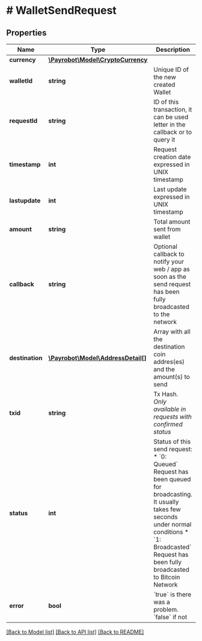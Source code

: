 # # WalletSendRequest

## Properties

Name | Type | Description | Notes
------------ | ------------- | ------------- | -------------
**currency** | [**\Payrobot\Model\CryptoCurrency**](CryptoCurrency.md) |  | [optional] 
**walletId** | **string** | Unique ID of the new created Wallet | [optional] 
**requestId** | **string** | ID of this transaction, it can be used letter in the callback or to query it | [optional] 
**timestamp** | **int** | Request creation date expressed in UNIX timestamp | [optional] 
**lastupdate** | **int** | Last update expressed in UNIX timestamp | [optional] 
**amount** | **string** | Total amount sent from wallet | [optional] 
**callback** | **string** | Optional callback to notify your web / app as soon as the send request has been fully broadcasted to the network | [optional] 
**destination** | [**\Payrobot\Model\AddressDetail[]**](AddressDetail.md) | Array with all the destination coin addres(es) and the amount(s) to send | [optional] 
**txid** | **string** | Tx Hash. *Only available in requests with confirmed status* | [optional] 
**status** | **int** | Status of this send request:   * &#x60;0: Queued&#x60; Request has been queued for broadcasting. It usually takes few seconds under normal conditions   * &#x60;1: Broadcasted&#x60; Request has been fully broadcasted to Bitcoin Network | [optional] [default to STATUS_0]
**error** | **bool** | &#x60;true&#x60; is there was a problem. &#x60;false&#x60; if not | [optional] 

[[Back to Model list]](../../README.md#documentation-for-models) [[Back to API list]](../../README.md#documentation-for-api-endpoints) [[Back to README]](../../README.md)


